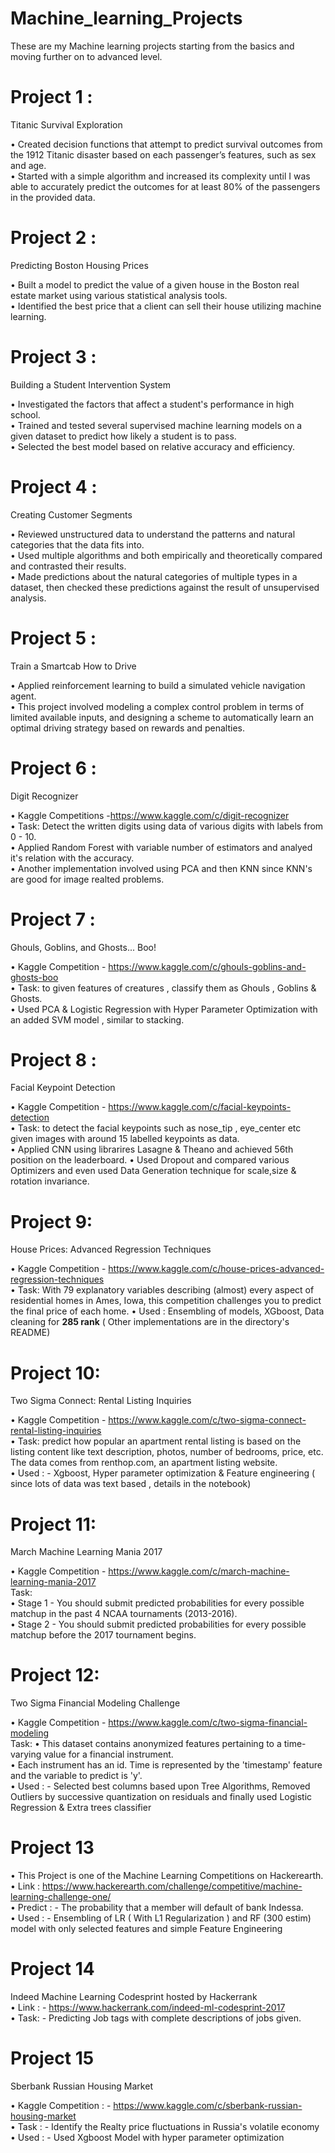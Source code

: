 # Machine_learning_Projects
These are my Machine learning projects starting from the basics and moving further on to advanced level.

# Project 1 :
 Titanic Survival Exploration
 
• Created decision functions that attempt to predict survival outcomes from the 1912 Titanic disaster based on each passenger’s features, such as sex and age.<br>• Started with a simple algorithm and increased its complexity until I was able to accurately predict the outcomes for at least 80% of the passengers in the provided data. 


# Project 2 :
 Predicting Boston Housing Prices

• Built a model to predict the value of a given house in the Boston real estate market using various statistical analysis tools.<br>• Identified the best price that a client can sell their house utilizing machine learning.

# Project 3 :
 Building a Student Intervention System

• Investigated the factors that affect a student's performance in high school.<br> • Trained and tested several supervised machine learning models on a given dataset to predict how likely a student is to pass. <br>• Selected the best model based on relative accuracy and efficiency.

# Project 4 :
Creating Customer Segments

• Reviewed unstructured data to understand the patterns and natural categories that the data fits into. <br>• Used multiple algorithms and both empirically and theoretically compared and contrasted their results.<br>• Made predictions about the natural categories of multiple types in a dataset, then checked these predictions against the result of unsupervised analysis.

# Project 5 :
 Train a Smartcab How to Drive

• Applied reinforcement learning to build a simulated vehicle navigation agent. <br>• This project involved modeling a complex control problem in terms of limited available inputs, and designing a scheme to automatically learn an optimal driving strategy based on rewards and penalties.

# Project 6 :
Digit Recognizer

• Kaggle Competitions -https://www.kaggle.com/c/digit-recognizer<br>
• Task: Detect the written digits using data of various digits with labels from 0 - 10.<br>
• Applied Random Forest with variable number of estimators and analyed it's relation with the accuracy. <br>
• Another implementation involved using PCA and then KNN since KNN's are good for image realted problems.

# Project 7 :
Ghouls, Goblins, and Ghosts... Boo!

• Kaggle Competition - https://www.kaggle.com/c/ghouls-goblins-and-ghosts-boo<br>
• Task: to given features of creatures , classify them as Ghouls , Goblins & Ghosts.<br>
• Used PCA & Logistic Regression with Hyper Parameter Optimization with an added SVM model , similar to stacking.

# Project 8 :
Facial Keypoint Detection

• Kaggle Competition - https://www.kaggle.com/c/facial-keypoints-detection<br>
• Task: to detect the facial keypoints such as nose_tip , eye_center etc given images with around 15 labelled keypoints as data.<br>
• Applied CNN using librarires Lasagne & Theano and achieved 56th position on the leaderboard.
• Used Dropout and compared various Optimizers and even used Data Generation technique for scale,size & rotation invariance.

# Project 9:
House Prices: Advanced Regression Techniques

• Kaggle Competition - https://www.kaggle.com/c/house-prices-advanced-regression-techniques<br>
• Task: With 79 explanatory variables describing (almost) every aspect of residential homes in Ames, Iowa, this competition challenges you to predict the final price of each home.
• Used : Ensembling of models, XGboost, Data cleaning for <b>285 rank</b> ( Other implementations are in the directory's README)

# Project 10:
Two Sigma Connect: Rental Listing Inquiries

• Kaggle Competition - https://www.kaggle.com/c/two-sigma-connect-rental-listing-inquiries<br>
• Task: predict how popular an apartment rental listing is based on the listing content like text description, photos, number of bedrooms, price, etc. The data comes from renthop.com, an apartment listing website.<br>
• Used : - Xgboost, Hyper parameter optimization & Feature engineering ( since lots of data was text based , details in the notebook)

# Project 11:
March Machine Learning Mania 2017

• Kaggle Competition - https://www.kaggle.com/c/march-machine-learning-mania-2017<br>
Task:<br>
• Stage 1 - You should submit predicted probabilities for every possible matchup in the past 4 NCAA tournaments (2013-2016).<br>
• Stage 2 - You should submit predicted probabilities for every possible matchup before the 2017 tournament begins.

# Project 12:
Two Sigma Financial Modeling Challenge

• Kaggle Competition - https://www.kaggle.com/c/two-sigma-financial-modeling<br>
Task:
• This dataset contains anonymized features pertaining to a time-varying value for a financial instrument.<br>• Each instrument has an id. Time is represented by the 'timestamp' feature and the variable to predict is 'y'.<br>
• Used : - Selected best columns based upon Tree Algorithms, Removed Outliers  by successive quantization on residuals and finally used Logistic Regression & Extra trees classifier

# Project 13

• This Project is one of the Machine Learning Competitions on Hackerearth.<br>
• Link : https://www.hackerearth.com/challenge/competitive/machine-learning-challenge-one/ <br>
• Predict : - The probability that a member will default of bank Indessa.<br>
• Used : - Ensembling of LR ( With L1 Regularization ) and RF (300 estim) model with only selected features and simple Feature Engineering

# Project 14

Indeed Machine Learning Codesprint hosted by Hackerrank<br>
• Link : - https://www.hackerrank.com/indeed-ml-codesprint-2017<br>
• Task: - Predicting Job tags with complete descriptions of jobs given.

# Project 15

Sberbank Russian Housing Market<br>

• Kaggle Competition : - https://www.kaggle.com/c/sberbank-russian-housing-market<br>
• Task : - Identify the Realty price fluctuations in Russia's volatile economy<br>
• Used : - Used Xgboost Model with hyper parameter optimization
